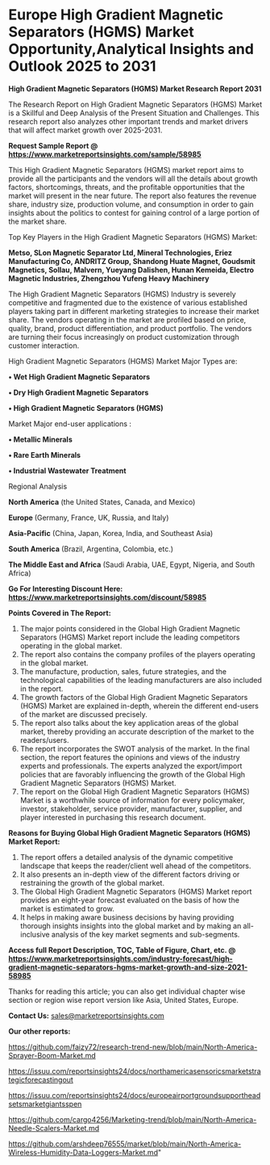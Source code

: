  # Europe High Gradient Magnetic Separators (HGMS) Market Opportunity,Analytical Insights and Outlook 2025 to 2031

<strong>High Gradient Magnetic Separators (HGMS) Market Research Report 2031</strong>

The Research Report on High Gradient Magnetic Separators (HGMS) Market is a Skillful and Deep Analysis of the Present Situation and Challenges. This research report also analyzes other important trends and market drivers that will affect market growth over 2025-2031.

<strong>Request Sample Report @ <a href=https://www.marketreportsinsights.com/sample/58985>https://www.marketreportsinsights.com/sample/58985</a></strong>

This High Gradient Magnetic Separators (HGMS) market report aims to provide all the participants and the vendors will all the details about growth factors, shortcomings, threats, and the profitable opportunities that the market will present in the near future. The report also features the revenue share, industry size, production volume, and consumption in order to gain insights about the politics to contest for gaining control of a large portion of the market share.

Top Key Players in the High Gradient Magnetic Separators (HGMS) Market:

<strong>Metso, SLon Magnetic Separator Ltd, Mineral Technologies, Eriez Manufacturing Co, ANDRITZ Group, Shandong Huate Magnet, Goudsmit Magnetics, Sollau, Malvern, Yueyang Dalishen, Hunan Kemeida, Electro Magnetic Industries, Zhengzhou Yufeng Heavy Machinery</strong>

The High Gradient Magnetic Separators (HGMS) Industry is severely competitive and fragmented due to the existence of various established players taking part in different marketing strategies to increase their market share. The vendors operating in the market are profiled based on price, quality, brand, product differentiation, and product portfolio. The vendors are turning their focus increasingly on product customization through customer interaction.

High Gradient Magnetic Separators (HGMS) Market Major Types are:

<strong>• Wet High Gradient Magnetic Separators

• Dry High Gradient Magnetic Separators

• High Gradient Magnetic Separators (HGMS)</strong>

Market Major end-user applications :

<strong>• Metallic Minerals

• Rare Earth Minerals

• Industrial Wastewater Treatment</strong>

Regional Analysis

</u><strong><b>North America</b></strong> (the United States, Canada, and Mexico)

<strong><b>Europe </b></strong>(Germany, France, UK, Russia, and Italy)

<strong><b>Asia-Pacific</b></strong> (China, Japan, Korea, India, and Southeast Asia)

<strong><b>South America</b></strong> (Brazil, Argentina, Colombia, etc.)

<strong><b>The Middle East and Africa</b></strong> (Saudi Arabia, UAE, Egypt, Nigeria, and South Africa)

<strong>Go For Interesting Discount Here: <a href=https://www.marketreportsinsights.com/discount/58985>https://www.marketreportsinsights.com/discount/58985</a></strong>

<strong>Points Covered in The Report:</strong>
<ol>
  <li>The major points considered in the Global High Gradient Magnetic Separators (HGMS) Market report include the leading competitors operating in the global market.</li>
  <li>The report also contains the company profiles of the players operating in the global market.</li>
  <li>The manufacture, production, sales, future strategies, and the technological capabilities of the leading manufacturers are also included in the report.</li>
  <li>The growth factors of the Global High Gradient Magnetic Separators (HGMS) Market are explained in-depth, wherein the different end-users of the market are discussed precisely.</li>
  <li>The report also talks about the key application areas of the global market, thereby providing an accurate description of the market to the readers/users.</li>
  <li>The report incorporates the SWOT analysis of the market. In the final section, the report features the opinions and views of the industry experts and professionals. The experts analyzed the export/import policies that are favorably influencing the growth of the Global High Gradient Magnetic Separators (HGMS) Market.</li>
  <li>The report on the Global High Gradient Magnetic Separators (HGMS) Market is a worthwhile source of information for every policymaker, investor, stakeholder, service provider, manufacturer, supplier, and player interested in purchasing this research document.</li>
</ol>
<strong>Reasons for Buying Global High Gradient Magnetic Separators (HGMS) Market Report:</strong>

<ol>
  <li>The report offers a detailed analysis of the dynamic competitive landscape that keeps the reader/client well ahead of the competitors.</li>
  <li>It also presents an in-depth view of the different factors driving or restraining the growth of the global market.</li>
  <li>The Global High Gradient Magnetic Separators (HGMS) Market report provides an eight-year forecast evaluated on the basis of how the market is estimated to grow.</li>
  <li>It helps in making aware business decisions by having providing thorough insights insights into the global market and by making an all-inclusive analysis of the key market segments and sub-segments.</li>
</ol>
<strong>Access full Report Description, TOC, Table of Figure, Chart, etc. @ <a href=https://www.marketreportsinsights.com/industry-forecast/high-gradient-magnetic-separators-hgms-market-growth-and-size-2021-58985>https://www.marketreportsinsights.com/industry-forecast/high-gradient-magnetic-separators-hgms-market-growth-and-size-2021-58985</a></strong>


Thanks for reading this article; you can also get individual chapter wise section or region wise report version like Asia, United States, Europe.

<strong>Contact Us:</strong>
sales@marketreportsinsights.com

<strong>Our other reports:</strong>

<a href=https://github.com/faizy72/research-trend-new/blob/main/North-America-Sprayer-Boom-Market.md>https://github.com/faizy72/research-trend-new/blob/main/North-America-Sprayer-Boom-Market.md</a>

<a href=https://issuu.com/reportsinsights24/docs/northamericasensoricsmarketstrategicforecastingout>https://issuu.com/reportsinsights24/docs/northamericasensoricsmarketstrategicforecastingout</a>

<a href=https://issuu.com/reportsinsights24/docs/europeairportgroundsupportheadsetsmarketgiantsspen>https://issuu.com/reportsinsights24/docs/europeairportgroundsupportheadsetsmarketgiantsspen</a>

<a href=https://github.com/cargo4256/Marketing-trend/blob/main/North-America-Needle-Scalers-Market.md>https://github.com/cargo4256/Marketing-trend/blob/main/North-America-Needle-Scalers-Market.md</a>

<a href=https://github.com/arshdeep76555/market/blob/main/North-America-Wireless-Humidity-Data-Loggers-Market.md>https://github.com/arshdeep76555/market/blob/main/North-America-Wireless-Humidity-Data-Loggers-Market.md</a>"
